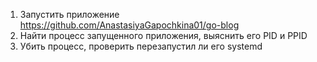 1) Запустить приложение https://github.com/AnastasiyaGapochkina01/go-blog
2) Найти процесс запущенного приложения, выяснить его PID и PPID
3) Убить процесс, проверить перезапустил ли его systemd 
